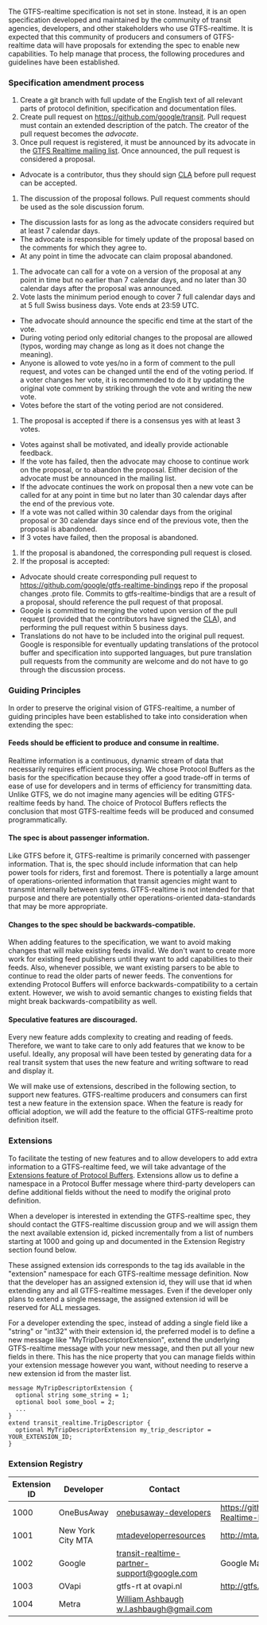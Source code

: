 The GTFS-realtime specification is not set in stone. Instead, it is an open specification developed and maintained by the community of transit agencies, developers, and other stakeholders who use GTFS-realtime. It is expected that this community of producers and consumers of GTFS-realtime data will have proposals for extending the spec to enable new capabilities. To help manage that process, the following procedures and guidelines have been established.

### Specification amendment process
1. Create a git branch with full update of the English text of all relevant parts of protocol definition, 
specification and documentation files.
1. Create pull request on https://github.com/google/transit. Pull request must contain an extended description of
the patch. The creator of the pull request becomes the _advocate_.
1. Once pull request is registered, it must be announced by its advocate in the [GTFS Realtime mailing list](https://groups.google.com/forum/#!forum/gtfs-realtime).
Once announced, the pull request is considered a proposal.
  - Advocate is a contributor, thus they should sign [CLA](../CONTRIBUTING.md) before pull request can be accepted.
1. The discussion of the proposal follows. Pull request comments should be used as the sole discussion forum.
  - The discussion lasts for as long as the advocate considers required but at least 7 calendar days.
  - The advocate is responsible for timely update of the proposal based on the comments for which they agree to.
  - At any point in time the advocate can claim proposal abandoned.
1. The advocate can call for a vote on a version of the proposal at any point in time but no earlier than 7 calendar days, and no later than 30 calendar days after the proposal was announced.
1. Vote lasts the minimum period enough to cover 7 full calendar days and at 5 full Swiss business days. Vote ends at 23:59 UTC.
  - The advocate should announce the specific end time at the start of the vote.
  - During voting period only editorial changes to the proposal are allowed (typos, wording may change as long as it does not change the meaning).
  - Anyone is allowed to vote yes/no in a form of comment to the pull request, and votes can be changed until the end of the voting period.
    If a voter changes her vote, it is recommended to do it by updating the original vote comment by striking through the vote and writing the new vote.
  - Votes before the start of the voting period are not considered.
1. The proposal is accepted if there is a consensus yes with at least 3 votes.
  - Votes against shall be motivated, and ideally provide actionable feedback.
  - If the vote has failed, then the advocate may choose to continue work on the proposal, or to abandon the proposal.
    Either decision of the advocate must be announced in the mailing list.
  - If the advocate continues the work on proposal then a new vote can be called for at any point in time but no later than 30 calendar days after the end of the previous vote.
  - If a vote was not called within 30 calendar days from the original proposal or 30 calendar days since end of the previous vote, then the proposal is abandoned.
  - If 3 votes have failed, then the proposal is abandoned.
1. If the proposal is abandoned, the corresponding pull request is closed.
1. If the proposal is accepted:
  - Advocate should create corresponding pull request to https://github.com/google/gtfs-realtime-bindings repo if the proposal changes .proto file. Commits to gtfs-realtime-bindigs that are a result of a proposal, should reference the pull request of that proposal.
  - Google is committed to merging the voted upon version of the pull request (provided that the contributors have signed the [CLA](../CONTRIBUTING.md)), and performing the pull request within 5 business days.
  - Translations do not have to be included into the original pull request. 
    Google is responsible for eventually updating translations of the protocol buffer and specification into supported languages, but pure translation pull requests from the community are welcome and do not have to go through the discussion process.

### Guiding Principles
In order to preserve the original vision of GTFS-realtime, a number of guiding principles have been established to take into consideration when extending the spec:

#### Feeds should be efficient to produce and consume in realtime.
Realtime information is a continuous, dynamic stream of data that necessarily requires efficient processing. We chose Protocol Buffers as the basis for the specification because they offer a good trade-off in terms of ease of use for developers and in terms of efficiency for transmitting data. Unlike GTFS, we do not imagine many agencies will be editing GTFS-realtime feeds by hand. The choice of Protocol Buffers reflects the conclusion that most GTFS-realtime feeds will be produced and consumed programmatically.

#### The spec is about passenger information.
Like GTFS before it, GTFS-realtime is primarily concerned with passenger information. That is, the spec should include information that can help power tools for riders, first and foremost. There is potentially a large amount of operations-oriented information that transit agencies might want to transmit internally between systems. GTFS-realtime is not intended for that purpose and there are potentially other operations-oriented data-standards that may be more appropriate.

#### Changes to the spec should be backwards-compatible.
When adding features to the specification, we want to avoid making changes that will make existing feeds invalid. We don't want to create more work for existing feed publishers until they want to add capabilities to their feeds. Also, whenever possible, we want existing parsers to be able to continue to read the older parts of newer feeds. The conventions for extending Protocol Buffers will enforce backwards-compatibility to a certain extent. However, we wish to avoid semantic changes to existing fields that might break backwards-compatibility as well.

#### Speculative features are discouraged.
Every new feature adds complexity to creating and reading of feeds. Therefore, we want to take care to only add features that we know to be useful. Ideally, any proposal will have been tested by generating data for a real transit system that uses the new feature and writing software to read and display it.

We will make use of extensions, described in the following section, to support new features. GTFS-realtime producers and consumers can first test a new feature in the extension space. When the feature is ready for official adoption, we will add the feature to the official GTFS-realtime proto definition itself.

### Extensions
To facilitate the testing of new features and to allow developers to add extra information to a GTFS-realtime feed, we will take advantage of the [Extensions feature of Protocol Buffers](https://developers.google.com/protocol-buffers/docs/proto#extensions). Extensions allow us to define a namespace in a Protocol Buffer message where third-party developers can define additional fields without the need to modify the original proto definition.

When a developer is interested in extending the GTFS-realtime spec, they should contact the GTFS-realtime discussion group and we will assign them the next available extension id, picked incrementally from a list of numbers starting at 1000 and going up and documented in the Extension Registry section found below.

These assigned extension ids corresponds to the tag ids available in the "extension" namespace for each GTFS-realtime message definition. Now that the developer has an assigned extension id, they will use that id when extending any and all GTFS-realtime messages. Even if the developer only plans to extend a single message, the assigned extension id will be reserved for ALL messages.

For a developer extending the spec, instead of adding a single field like a "string" or "int32" with their extension id, the preferred model is to define a new message like "MyTripDescriptorExtension", extend the underlying GTFS-realtime message with your new message, and then put all your new fields in there. This has the nice property that you can manage fields within your extension message however you want, without needing to reserve a new extension id from the master list.

```
message MyTripDescriptorExtension {
  optional string some_string = 1;
  optional bool some_bool = 2;
  ...
}
extend transit_realtime.TripDescriptor {
  optional MyTripDescriptorExtension my_trip_descriptor = YOUR_EXTENSION_ID;
}
```

### Extension Registry

|Extension ID|Developer|Contact|Details|
|------------|---------|-------|-------|
|1000|OneBusAway|[onebusaway-developers](http://groups.google.com/group/onebusaway-developers)|https://github.com/OneBusAway/onebusaway/wiki/GTFS-Realtime-Resources|
|1001|New York City MTA|[mtadeveloperresources](http://groups.google.com/group/mtadeveloperresources)|http://mta.info/developers/|
|1002|Google|[transit-realtime-partner-support@google.com](mailto:transit-realtime-partner-support@google.com)|Google Maps Live Transit Updates|
|1003|OVapi|gtfs-rt at ovapi.nl|http://gtfs.ovapi.nl|
|1004|Metra|[William Ashbaugh <w.l.ashbaugh@gmail.com>](mailto:w.l.ashbaugh@gmail.com)|
